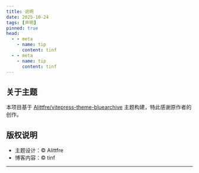 ```yaml
---
title: 说明
date: 2025-10-24
tags: [声明]
pinned: true
head:
  - - meta
    - name: tip
      content: tinf
  - - meta
    - name: tip
      content: tinf
---
```


## 关于主题

本项目基于 [Alittfre/vitepress-theme-bluearchive](https://github.com/Alittfre/vitepress-theme-bluearchive) 主题构建，特此感谢原作者的创作。

## 版权说明

- 主题设计：© Alittfre
- 博客内容：© tinf
---


